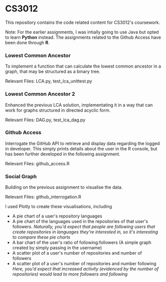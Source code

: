 # CS3012

This repository contains the code related content for CS3012's coursework. 

Note: For the earlier assignments, I was intially going to use Java but opted to learn **Python** instead. The assignments related to the
Github Access have been done through **R**. 

### Lowest Common Ancestor
To implement a function that can calculate the lowest common ancestor in a graph, that may be structured as a binary tree.

Relevant Files: LCA.py, test_lca_unittest.py

### Lowest Common Ancestor 2 
Enhanced the previous LCA solution, implementating it in a way that can work for graphs structured in directed acyclic form.

Relevant Files: DAG.py, test_lca_dag.py

### Github Access
Interrogate the GitHub API to retrieve and display data regarding the logged in developer. This simply prints details about the 
user in the R console, but has been further developed in the following assignment. 

Relevant Files: github_access.R

### Social Graph
Building on the previous assignment to visualise the data.  

Relevant Files: github_interrogation.R

I used Plotly to create these visualisations, including
* A pie chart of a user's repository languages
* A pie chart of the languages used in the repositories of that user's followers. 
_Naturally, you'd expect that people are following users that create repositories in languages they're interested in, 
so it's interesting to compare these pie charts_
* A bar chart of the user's ratio of following:followers (A simple graph created by simply passing in the username)
* A scatter plot of a user's number of repositories and number of followers
* A scatter plot of a user's number of repositories and number following
_Here, you'd expect that increased activity (evidenced by the number of repositories) would lead to more followers and 
following_
